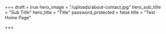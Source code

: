 +++
draft = true
hero_image = "/uploads/about-contact.jpg"
hero_sub_title = "Sub Title"
hero_title = "Title"
password_protected = false
title = "Test Home Page"

+++
